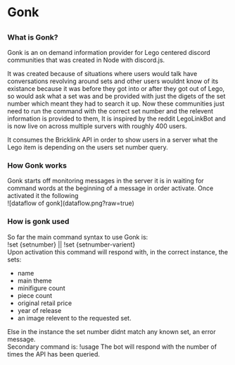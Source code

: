 <h1>Gonk<h2>
<h3>What is Gonk?</h3>
<p>Gonk is an on demand information provider for Lego centered discord communities that was created in Node with discord.js.

It was created because of situations where users would talk have conversations revolving around sets and other users wouldnt know of its existance because it was before they got into or after they got out of Lego, so would ask what a set was and be provided with just the digets of the set number which meant they had to search it up.
Now these communities just need to run the command with the correct set number and the relevent information is provided to them, It is inspired by the reddit LegoLinkBot and is now live on across multiple survers with roughly 400 users. 

It consumes the Bricklink API in order to show users in a server what the Lego item is depending on the users set number query. 
</p>

<h3>How Gonk works</h3>
<p>Gonk starts off monitoring messages in the server it is in waiting for command words at the beginning of a message in order activate. Once activated it the following <br/>
  ![dataflow of gonk](dataflow.png?raw=true)


<h3>How is gonk used</h3>
<p>So far the main command syntax to use Gonk is:<br/> 
!set {setnumber} || !set {setnumber-varient}<br/>
Upon activation this command will respond with, in the correct instance, the sets:
<ul>
  <li>name</li>
  <li>main theme</li>
  <li>minifigure count</li>
  <li>piece count</li>
  <li>original retail price</li>
  <li>year of release</li>
  <li>an image relevent to the requested set.</li>
</ul>
Else in the instance the set number didnt match any known set, an error message.<br/>
Secondary command is: !usage
The bot will respond with the number of times the API has been queried.
</p>
<img>
